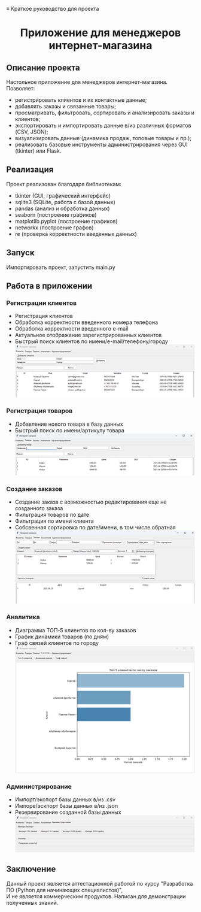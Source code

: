 ≡ Краткое руководство для проекта

#  <center> Приложение для менеджеров интернет-магазина
## Описание проекта
Настольное приложение для менеджеров интернет-магазина.  
Позволяет:
- регистрировать клиентов и их контактные данные;
- добавлять заказы и связанные товары;
- просматривать, фильтровать, сортировать и анализировать заказы и клиентов;
- экспортировать и импортировать данные в/из различных форматов (CSV, JSON);
- визуализировать данные (динамика продаж, топовые товары и пр.);
- реализовать базовые инструменты администрирования через GUI (tkinter) или Flask. 
## Реализация
Проект реализован благодаря библиотекам:  
- tkinter (GUI, графический интерфейс)
- sqlite3 (SQLite, работа с базой данных)
- pandas (анализ и обработка данных)
- seaborn (построение графиков)
- matplotlib.pyplot (построение графиков)
- networkx (построение графов)
- re (проверка корректности введенных данных)
## Запуск
Импортировать проект, запустить main.py
## Работа в приложении  
### Регистрации клиентов  
- Регистрация клиентов
- Обработка корректности введенного номера телефона
- Обработка корректности введенного e-mail
- Актуальное отображение зарегистрированных клиентов
- Быстрый поиск клиентов по имени/e-mail/телефону/городу  
![img.png](screenshot/customer.png)
### Регистрация товаров
- Добавление нового товара в базу данных
- Быстрый поиск по имени/артикулу товара  
![img.png](screenshot/product.png)
### Создание заказов
- Создание заказа с возможностью редактирования еще не созданного заказа
- Фильтрация товаров по дате
- Фильтрация по имени клиента
- Собсвенная сортировка по дате/имени, в том числе обратная
![img.png](screenshot/order.png)
### Аналитика
- Диаграмма ТОП-5 клиентов по кол-ву заказов
- График динамики товаров (по дням)
- Граф связей клиентов по городу
![img.png](screenshot/analysis.png)
### Администрирование
- Импорт/экспорт базы данных в/из .csv
- Импоре/эскпорт базы данных в/из .json
- Резервирование созданной базы данных
![img.png](screenshot/admin.png)
## Заключение
Данный проект является аттестационной работой по курсу "Разработка ПО (Python для начинающих специалистов)",  
И не является коммерческим продуктов. Написан для демонстрации полученных знаний.


